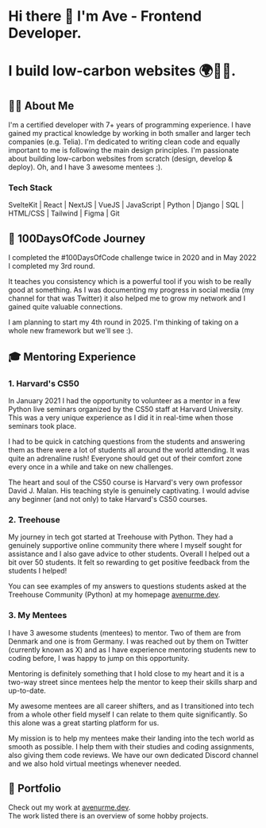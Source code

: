 # Hi there 👋 I'm Ave - Frontend Developer.
# I build low-carbon websites 🌍🌱🌿.

## 👨‍💻 About Me

I'm a certified developer with 7+ years of programming experience. I have gained my practical knowledge by working in both smaller and larger tech companies (e.g. Telia). I'm dedicated to writing clean code and equally important to me is following the main design principles. I'm passionate about building low-carbon websites from scratch (design, develop & deploy). Oh, and I have 3 awesome mentees :).

### Tech Stack
SvelteKit | React | NextJS | VueJS | JavaScript | Python | Django | SQL | HTML/CSS | Tailwind | Figma | Git

## 📅 100DaysOfCode Journey

I completed the #100DaysOfCode challenge twice in 2020 and in May 2022 I completed my 3rd round.

It teaches you consistency which is a powerful tool if you wish to be really good at something. As I was documenting my progress in social media (my channel for that was Twitter) it also helped me to grow my network and I gained quite valuable connections.

I am planning to start my 4th round in 2025. I'm thinking of taking on a whole new framework but we'll see :).

## 🎓 Mentoring Experience

### 1. Harvard's CS50
In January 2021 I had the opportunity to volunteer as a mentor in a few Python live seminars organized by the CS50 staff at Harvard University. This was a very unique experience as I did it in real-time when those seminars took place.

I had to be quick in catching questions from the students and answering them as there were a lot of students all around the world attending. It was quite an adrenaline rush! Everyone should get out of their comfort zone every once in a while and take on new challenges.

The heart and soul of the CS50 course is Harvard's very own professor David J. Malan. His teaching style is genuinely captivating. I would advise any beginner (and not only) to take Harvard's CS50 courses.

### 2. Treehouse
My journey in tech got started at Treehouse with Python. They had a genuinely supportive online community there where I myself sought for assistance and I also gave advice to other students. Overall I helped out a bit over 50 students. It felt so rewarding to get positive feedback from the students I helped!

You can see examples of my answers to questions students asked at the Treehouse Community (Python) at my homepage [avenurme.dev](https://www.avenurme.dev/mentoring).

### 3. My Mentees
I have 3 awesome students (mentees) to mentor. Two of them are from Denmark and one is from Germany. I was reached out by them on Twitter (currently known as X) and as I have experience mentoring students new to coding before, I was happy to jump on this opportunity.

Mentoring is definitely something that I hold close to my heart and it is a two-way street since mentees help the mentor to keep their skills sharp and up-to-date.

My awesome mentees are all career shifters, and as I transitioned into tech from a whole other field myself I can relate to them quite significantly. So this alone was a great starting platform for us.

My mission is to help my mentees make their landing into the tech world as smooth as possible. I help them with their studies and coding assignments, also giving them code reviews. We have our own dedicated Discord channel and we also hold virtual meetings whenever needed.

## 💼 Portfolio
Check out my work at [avenurme.dev](https://www.avenurme.dev/portfolio).  
The work listed there is an overview of some hobby projects.
